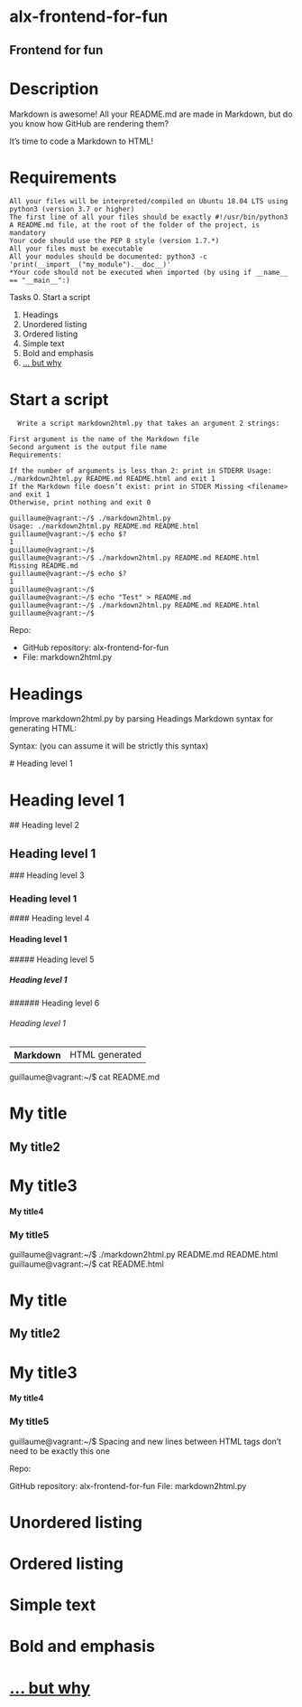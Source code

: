 # alx-frontend-for-fun
Frontend for fun
---

# Description
Markdown is awesome! All your README.md are made in Markdown, but do you know how GitHub are rendering them?

It’s time to code a Markdown to HTML!

# Requirements
```
All your files will be interpreted/compiled on Ubuntu 18.04 LTS using python3 (version 3.7 or higher)
The first line of all your files should be exactly #!/usr/bin/python3
A README.md file, at the root of the folder of the project, is mandatory
Your code should use the PEP 8 style (version 1.7.*)
All your files must be executable
All your modules should be documented: python3 -c 'print(__import__("my_module").__doc__)'
*Your code should not be executed when imported (by using if __name__ == "__main__":)
```

Tasks
0. Start a script
1. Headings
2. Unordered listing
3. Ordered listing
4. Simple text
5. Bold and emphasis
6. [... but why]()

# Start a script
```
  Write a script markdown2html.py that takes an argument 2 strings:

First argument is the name of the Markdown file
Second argument is the output file name
Requirements:

If the number of arguments is less than 2: print in STDERR Usage: ./markdown2html.py README.md README.html and exit 1
If the Markdown file doesn’t exist: print in STDER Missing <filename> and exit 1
Otherwise, print nothing and exit 0
```

```
guillaume@vagrant:~/$ ./markdown2html.py
Usage: ./markdown2html.py README.md README.html
guillaume@vagrant:~/$ echo $?
1
guillaume@vagrant:~/$
guillaume@vagrant:~/$ ./markdown2html.py README.md README.html 
Missing README.md
guillaume@vagrant:~/$ echo $?
1
guillaume@vagrant:~/$
guillaume@vagrant:~/$ echo "Test" > README.md
guillaume@vagrant:~/$ ./markdown2html.py README.md README.html 
guillaume@vagrant:~/$
```

Repo:

  * GitHub repository: alx-frontend-for-fun
  * File: markdown2html.py

# Headings
Improve markdown2html.py by parsing Headings Markdown syntax for generating HTML:

Syntax: (you can assume it will be strictly this syntax)
<table>
  <th>Markdown </th> <td>HTML generated</td>
<tr># Heading level 1</tr>	    <tr><h1>Heading level 1</h1></tr>
## Heading level 2	  <h2>Heading level 1</h2>
### Heading level 3	  <h3>Heading level 1</h3>
#### Heading level 4	<h4>Heading level 1</h4>
##### Heading level 5	  <h5>Heading level 1</h5>
###### Heading level 6	    <h6>Heading level 1</h6>
</table>


guillaume@vagrant:~/$ cat README.md
# My title
## My title2
# My title3
#### My title4
### My title5

guillaume@vagrant:~/$ ./markdown2html.py README.md README.html 
guillaume@vagrant:~/$ cat README.html 
<h1>My title</h1>
<h2>My title2</h2>
<h1>My title3</h1>
<h4>My title4</h4>
<h3>My title5</h3>
guillaume@vagrant:~/$ 
Spacing and new lines between HTML tags don’t need to be exactly this one

Repo:

GitHub repository: alx-frontend-for-fun
File: markdown2html.py
# Unordered listing
# Ordered listing
# Simple text
# Bold and emphasis
# [... but why]()
